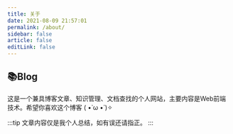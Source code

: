 ```yaml
---
title: 关于
date: 2021-08-09 21:57:01
permalink: /about/
sidebar: false
article: false
editLink: false
---
```


## 📚Blog
这是一个兼具博客文章、知识管理、文档查找的个人网站，主要内容是Web前端技术。希望你喜欢这个博客 ( •̀ ω •́ )✧

:::tip
文章内容仅是我个人总结，如有误还请指正。
:::